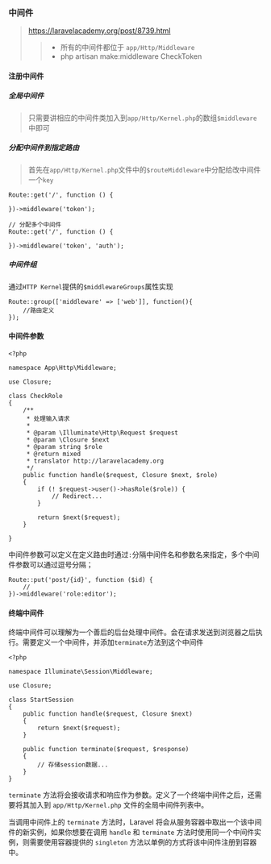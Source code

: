 ### 中间件

> https://laravelacademy.org/post/8739.html
> 
> > * 所有的中间件都位于 `app/Http/Middleware`
> > * php artisan make:middleware CheckToken

#### 注册中间件
##### 全局中间件
> 只需要讲相应的中间件类加入到`app/Http/Kernel.php`的数组`$middleware`中即可

##### 分配中间件到指定路由
> 首先在`app/Http/Kernel.php`文件中的`$routeMiddleware`中分配给改中间件一个`key` 

	Route::get('/', function () {
		
	})->middleware('token');
	
	// 分配多个中间件
	Route::get('/', function () {
		
	})->middleware('token', 'auth');


##### 中间件组
通过`HTTP Kernel`提供的`$middlewareGroups`属性实现

	Route::group(['middleware' => ['web']], function(){
		//路由定义
	});


#### 中间件参数
	
	<?php

	namespace App\Http\Middleware;
	
	use Closure;
	
	class CheckRole
	{
	    /**
	     * 处理输入请求
	     *
	     * @param \Illuminate\Http\Request $request
	     * @param \Closure $next
	     * @param string $role
	     * @return mixed
	     * translator http://laravelacademy.org
	     */
	    public function handle($request, Closure $next, $role)
	    {
	        if (! $request->user()->hasRole($role)) {
	            // Redirect...
	        }
	
	        return $next($request);
	    }
	
	}

中间件参数可以定义在定义路由时通过`:`分隔中间件名和参数名来指定，多个中间件参数可以通过逗号分隔；

	Route::put('post/{id}', function ($id) {
	    //
	})->middleware('role:editor');


#### 终端中间件
终端中间件可以理解为一个善后的后台处理中间件。会在请求发送到浏览器之后执行。需要定义一个中间件，并添加`terminate`方法到这个中间件

	<?php

	namespace Illuminate\Session\Middleware;
	
	use Closure;
	
	class StartSession
	{
	    public function handle($request, Closure $next)
	    {
	        return $next($request);
	    }
	
	    public function terminate($request, $response)
	    {
	        // 存储session数据...
	    }
	}
	
`terminate` 方法将会接收请求和响应作为参数。定义了一个终端中间件之后，还需要将其加入到 `app/Http/Kernel.php` 文件的全局中间件列表中。

当调用中间件上的 `terminate` 方法时，Laravel 将会从服务容器中取出一个该中间件的新实例，如果你想要在调用 `handle` 和 `terminate` 方法时使用同一个中间件实例，则需要使用容器提供的 `singleton` 方法以单例的方式将该中间件注册到容器中。